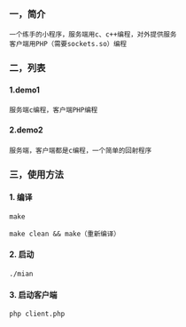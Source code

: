 ### 一，简介

    一个练手的小程序，服务端用c、c++编程，对外提供服务
    客户端用PHP（需要sockets.so）编程


### 二，列表

#### 1.demo1
    服务端c编程，客户端PHP编程
    
#### 2.demo2
    服务端，客户端都是c编程，一个简单的回射程序

### 三，使用方法

#### 1. 编译

    make

    make clean && make（重新编译）


#### 2. 启动

    ./mian

#### 3. 启动客户端

    php client.php